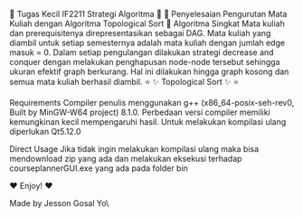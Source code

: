 💫 Tugas Kecil IF2211 Strategi Algoritma 💫
💫 Penyelesaian Pengurutan Mata Kuliah dengan Algoritma Topological Sort 💫
Algoritma Singkat
Mata kuliah dan prerequisitenya direpresentasikan sebagai DAG. Mata kuliah yang diambil untuk setiap semesternya adalah mata kuliah dengan jumlah edge masuk = 0.
Dalam setiap pengulangan dilakukan strategi decrease and conquer dengan melakukan penghapusan node-node tersebut sehingga ukuran efektif graph berkurang.
Hal ini dilakukan hingga graph kosong dan semua mata kuliah berhasil diambil.
 ⭐️ ✨ Topological Sort ✨ ⭐️

Requirements
Compiler penulis menggunakan g++ (x86_64-posix-seh-rev0, Built by MinGW-W64 project) 8.1.0. Perbedaan versi compiler memiliki kemungkinan kecil mempengaruhi hasil.
Untuk melakukan kompilasi ulang diperlukan Qt5.12.0

Direct Usage
Jika tidak ingin melakukan kompilasi ulang maka bisa mendownload zip yang ada dan melakukan eksekusi terhadap courseplannerGUI.exe yang ada pada folder bin

❤️ Enjoy! ❤️

Made by
Jesson Gosal Yo\
